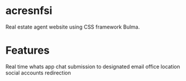 # acresnfsi
Real estate agent website using CSS framework Bulma.

# Features
Real time whats app chat
submission to designated email
office location
social accounts redirection
